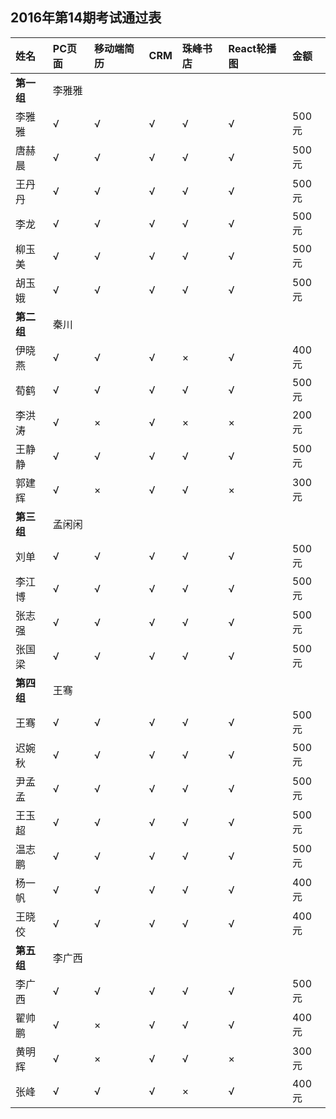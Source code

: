 ##  2016年第14期考试通过表

|姓名|PC页面|移动端简历|CRM|珠峰书店|React轮播图|金额|
|:----|:----|:----|:----|:----|:----|:----|
|**第一组**|李雅雅| | | | | |
|李雅雅|√|√|√|√|√|500元|
|唐赫晨|√|√|√|√|√|500元|
|王丹丹|√|√|√|√|√|500元|
|李龙|√|√|√|√|√|500元|
|柳玉美|√|√|√|√|√|500元|
|胡玉娥|√|√|√|√|√|500元|
|**第二组**|秦川| | | | | |
|伊晓燕|√|√|√|×|√|400元|
|荀鹤|√|√|√|√|√|500元|
|李洪涛|√|×|√|×|×|200元|
|王静静|√|√|√|√|√|500元|
|郭建辉|√|×|√|√|×|300元|
|**第三组**|孟闲闲| | | | | |
|刘单|√|√|√|√|√|500元|
|李江博|√|√|√|√|√|500元|
|张志强|√|√|√|√|√|500元|
|张国梁|√|√|√|√|√|500元|
|**第四组**|王骞| | | | | |
|王骞|√|√|√|√|√|500元|
|迟婉秋|√|√|√|√|√|500元|
|尹孟孟|√|√|√|√|√|500元|
|王玉超|√|√|√|√|√|500元|
|温志鹏|√|√|√|√|√|500元|
|杨一帆|√|√|√|√|√|400元|
|王晓佼|√|√|√|√|√|400元|
|**第五组**|李广西| | | | | |
|李广西|√|√|√|√|√|500元|
|翟帅鹏|√|×|√|√|√|400元|
|黄明辉|√|×|√|√|×|300元|
|张峰|√|√|√|×|√|400元|
